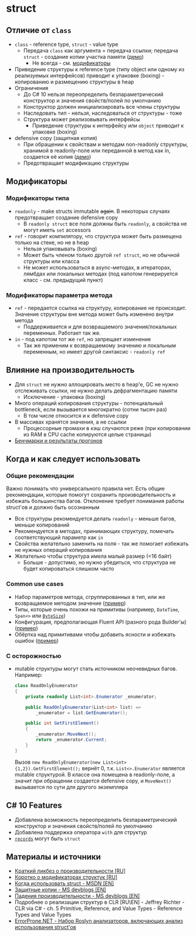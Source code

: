 # struct

## Отличие от `class`
- `class` - reference type, `struct` - value type
  - Передача `class` как аргумента = передача ссылки; передача `struct` - создание копии участка памяти ([демо](./code/Examples/ReferenceVsValueType.cs)) 
    - Не всегда - см. [модификаторы](#Модификаторы)
- Приведение структуры к reference type (типу object или одному из реализуемых интерфейсов) приводит к упаковке (boxing) - копированию и размещению структуры в heap
- Ограничения
  - До C# 10 нельзя переопределить безпараметрический конструктор и значения свойств/полей по умолчанию
  - Конструктор должен инициализировать все члены структуры
  - Наследовать тип - нельзя, наследоваться от структуры - тоже
  - Структура может реализовывать интерфейсы
    - Приведение структуры к интерфейсу или `object` приводит к упаковке (boxing)
- defensive copy (защитная копия)
  - При обращении к свойствам и методам non-readonly структуры, хранимой в readonly-поле или переданной в метод как in, создается её копия ([демо](./code/Examples/DefensiveCopy.cs))
  - Предотвращает модификацию структуры

## Модификаторы
### Модификаторы типа
- `readonly` - make structs immutable ~~again~~. В некоторых случаях предотвращает создание defensive copy
  - В `readonly struct` все поля должны быть `readonly`, а свойства не могут иметь `set` accessors
- `ref` - говорит компилятору, что структура может быть размещена только на стеке, но не в heap
  - Нельзя упаковывать (boxing)
  - Может быть членом только другой `ref struct`, но не обычной структуры или класса
  - Не может использоваться в async-методах, в итераторах, лямбдах или локальных методах (под капотом генерируется класс - см. предыдущий пункт)
### Модификаторы параметра метода
- `ref` - передается ссылка на структуру, копирование не происходит. Значение структуры вне метода может быть изменено внутри метода
  - Поддерживается и для возвращаемого значения/локальных переменных. Работает так же.
- `in` - под капотом тот же `ref`, но запрещает изменение
  - Так же применим к возвращаемому значению и локальным переменным, но имеет другой синтаксис - `readonly ref`

## Влияние на производительность
- Для `struct` не нужно аллоцировать место в heap'e, GC не нужно отслеживать ссылки, не нужно делать дефрагментацию памяти
  - Исключение - упаковка (boxing)
- Много операций копирования структуры - потенциальный bottleneck, если вызывается многократно (сотни тысяч раз)
  - В том числе относится и к defensive copy
- В массивах хранятся значения, а не ссылки
  - Процессорные промахи в кэш случаются реже (при копировании из RAM в CPU cache копируются целые страницы)
- [Бенчмарки и результаты прогонов](./code/Benchmarks)

## Когда и как следует использовать
### Общие рекомендации
Важно понимать что универсального правила нет. Есть общие рекомендации, которые помогут сохранить производительность и избежать большинства багов. Отклонение требует понимания работы struct'ов и должно быть осознанным
- Все структуры рекомендуется делать `readonly` - меньше багов, меньше копирований
- Рекомендуется в методах, принимающих структуру, помечать соответствующий параметр как `in`
- Свойства желательно заменить на поля - так же помогает избежать не нужных операций копирования
- Желательно чтобы структура имела малый размер (<16 байт)
  - Больше - допустимо, но нужно убедиться, что структура не будет копироваться слишком часто

### Common use cases
- Набор параметров метода, сгруппированных в тип, или же возвращаемое методом значение ([пример](./code/Examples/CommonCases/FindEntityArgs.cs))
- Типы, которые очень похожи на примитивы (например, `DateTime`, `Span<>` или [`ByteSize`](https://github.com/omar/ByteSize))
- Конфигурация, предполагающая Fluent API (разного рода Builder'ы) ([пример](./code/Examples/CommonCases/FluentHttpRequest.cs))
- Обёртка над примитивами чтобы добавить ясности и избежать ошибок ([пример](./code/Examples/CommonCases/ApiUri.cs))

### С осторожностью
- mutable структуры могут стать источником неочевидных багов. Например:	
    ```c#
    class ReadOnlyEnumerator
    {
        private readonly List<int>.Enumerator _enumerator;
	
        public ReadOnlyEnumerator(List<int> list) =>
            _enumerator = list.GetEnumerator();

        public int GetFirstElement()
        {
            _enumerator.MoveNext();
            return _enumerator.Current;
        }
    }
    ```
    Вызов `new ReadOnlyEnumerator(new List<int>{1,2}).GetFirstElement();` вернёт 0, т.к. `List<>.Enumerator` является mutable структурой. 
    В классе она помещена в readonly-поле, а значит при обращении создается defensive copy, и `MoveNext()` вызывается по сути для другого экземпляра

## C# 10 Features
- Добавлена возможность переопределить безпараметрический конструктор и значения свойств/полей по умолчанию
- Добавлена поддержка оператора `with` для структур
- [`records`](../records) могут быть `struct`

## Материалы и источники

- [Краткий ликбез о производительности \[RU\]](https://habr.com/ru/company/microsoft/blog/423053/)
- [Коротко о модификаторах структук \[RU\]](https://andrey.moveax.ru/post/csharp-features-v7-2#newsemantic)
- [Когда использовать struct - MSDN \[EN\]](https://docs.microsoft.com/en-us/dotnet/standard/design-guidelines/choosing-between-class-and-struct)
- [Защитные копии - MS devblogs \[EN\]](https://devblogs.microsoft.com/premier-developer/the-in-modifier-and-the-readonly-structs-in-c/)
- [Падения производительности - MS devblogs \[EN\]](https://devblogs.microsoft.com/premier-developer/performance-traps-of-ref-locals-and-ref-returns-in-c/)
- Подробнее о реализации структур в CLR \[RU\\EN\] - Jeffrey Richter - CLR via C# - ch. 5 Primitive, Reference, and Value Types - Reference Types and Value Types
- [ErrorProne.NET - Набор Roslyn анализаторов, включающих анализ использования struct'ов](https://github.com/SergeyTeplyakov/ErrorProne.NET#struct-analyzers)
